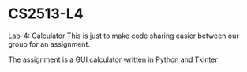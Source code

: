 # CS2513-L4
Lab-4: Calculator
This is just to make code sharing easier between our group for an assignment.

The assignment is a GUI calculator written in Python and Tkinter
